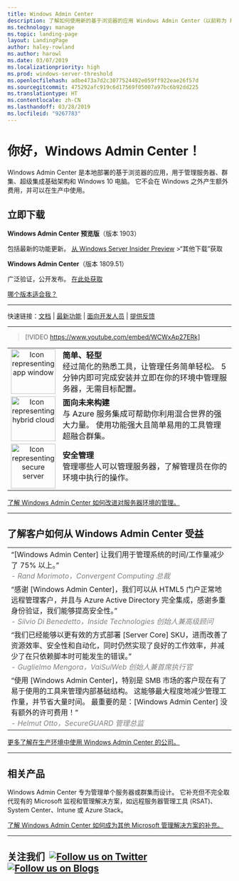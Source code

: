 ```yaml
---
title: Windows Admin Center
description: 了解如何使用新的基于浏览器的应用 Windows Admin Center（以前称为 Project Honolulu）管理 Windows 和 Windows Server
ms.technology: manage
ms.topic: landing-page
layout: LandingPage
author: haley-rowland
ms.author: harowl
ms.date: 03/07/2019
ms.localizationpriority: high
ms.prod: windows-server-threshold
ms.openlocfilehash: adbe473a7d2c3077524492e059ff922eae26f57d
ms.sourcegitcommit: 475292afc919c6d17569f05007a97bc6b92dd225
ms.translationtype: HT
ms.contentlocale: zh-CN
ms.lasthandoff: 03/28/2019
ms.locfileid: "9267783"
---
```

# 你好，Windows Admin Center！

Windows Admin Center 是本地部署的基于浏览器的应用，用于管理服务器、群集、超级集成基础架构和 Windows 10 电脑。 它不会在 Windows 之外产生额外费用，并可以在生产中使用。

## 立即下载

**Windows Admin Center 预览版**（版本 1903）

包括最新的功能更新。 [从 Windows Server Insider Preview](https://www.microsoft.com/en-us/software-download/windowsinsiderpreviewserver) >“其他下载”获取

**Windows Admin Center**（版本 1809.51）

广泛验证，公开发布。
[在此处获取](https://aka.ms/WACDownload)

[哪个版本适合我？](faq.md#what-is-windows-admin-center-preview-which-version-is-right-for-me)

********************

快速链接：[文档](../overview.md) | [最新功能](../overview.md#release-history) | [面向开发人员](../extend/extensibility-overview.md) | [提供反馈](https://aka.ms/WACFeedback)

********************

>[!VIDEO https://www.youtube.com/embed/WCWxAp27ERk]


|   |   |
|:-:|:--|
| <img src="../media/simple-icon.png" width="100" alt="Icon representing app window">  | <font style="font-size:110%"><b> 简单、轻型</b> <br/> 经过简化的熟悉工具，让管理任务简单轻松。 5 分钟内即可完成安装并立即在你的环境中管理服务器，无需目标配置。 </font> |
| <img src="../media/future-icon.png" width="100" alt="Icon representing hybrid cloud">  | <font style="font-size:110%"><b>面向未来构建</b> <br/> 与 Azure 服务集成可帮助你利用混合世界的强大力量。 使用功能强大且简单易用的工具管理超融合群集。 </font>  |
| <img src="../media/secure-icon.png" width="100" alt="Icon representing secure server">  | <font style="font-size:110%"><b>安全管理</b> <br/> 管理哪些人可以管理服务器，了解管理员在你的环境中执行的操作。 </font>  |

[了解 Windows Admin Center 如何改进对服务器环境的管理。](../overview.md)

********************

## 了解客户如何从 Windows Admin Center 受益

|  |
|--|
| “[Windows Admin Center] 让我们用于管理系统的时间/工作量减少了 75% 以上。” <br/> <font color="grey">*- Rand Morimoto，Convergent Computing 总裁* </font>|
| “感谢 [Windows Admin Center]，我们可以从 HTML5 门户正常地远程管理客户，并且与 Azure Active Directory 完全集成，感谢多重身份验证，我们能够提高安全性。”<br/> <font color="grey"> *- Silvio Di Benedetto，Inside Technologies 创始人兼高级顾问* </font>|
| “我们已经能够以更有效的方式部署 [Server Core] SKU，进而改善了资源效率、安全性和自动化，同时仍然实现了良好的工作效率，并减少了在只依赖脚本时可能发生的错误。” <br/> <font color="grey">*- Guglielmo Mengora，VaiSulWeb 创始人兼首席执行官* </font>|
| “使用 [Windows Admin Center]，特别是 SMB 市场的客户现在有了易于使用的工具来管理内部基础结构。 这能够最大程度地减少管理工作量，并节省大量时间。 最重要的是：[Windows Admin Center] 没有额外的许可费用！” <br/><font color="grey"> *- Helmut Otto，SecureGUARD 管理总监* </font>|

[更多了解在生产环境中使用 Windows Admin Center 的公司。](case-studies.md)

********************

## 相关产品

Windows Admin Center 专为管理单个服务器或群集而设计。 它补充但不完全取代现有的 Microsoft 监视和管理解决方案，如远程服务器管理工具 (RSAT)、System Center、Intune 或 Azure Stack。 

[了解 Windows Admin Center 如何成为其他 Microsoft 管理解决方案的补充。](related-management.md)

********************

## 关注我们&nbsp; <a target="_blank" class="mscom-link twitter-follow-link" title="在 Twitter 上关注我们" aria-label="Follow us on Twitter" data-info="Twitter" href="https://twitter.com/servermgmt"><picture><source srcset="//img-prod-cms-rt-microsoft-com.akamaized.net/cms/api/am/imageFileData/REOolR" media="(min-width:0)"><img srcset="//img-prod-cms-rt-microsoft-com.akamaized.net/cms/api/am/imageFileData/REOolR" alt="Follow us on Twitter" src="//img-prod-cms-rt-microsoft-com.akamaized.net/cms/api/am/imageFileData/REOolR"></picture></a>&nbsp;<a target="_blank" class="mscom-link blogs-follow-link" title="在博客上关注我们" aria-label="Follow us on Blogs" data-info="Blogs" href="https://blogs.technet.microsoft.com/servermanagement/"><picture><source srcset="//img-prod-cms-rt-microsoft-com.akamaized.net/cms/api/am/imageFileData/REOtyw" media="(min-width:0)"><img srcset="//img-prod-cms-rt-microsoft-com.akamaized.net/cms/api/am/imageFileData/REOtyw" alt="Follow us on Blogs" src="//img-prod-cms-rt-microsoft-com.akamaized.net/cms/api/am/imageFileData/REOtyw"></picture></a>
